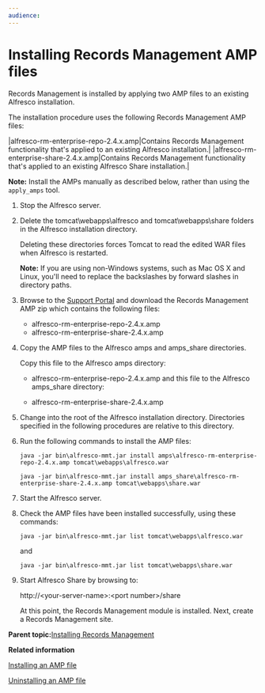 ```yaml
---
audience: 
---
```


# Installing Records Management AMP files

Records Management is installed by applying two AMP files to an existing Alfresco installation.

The installation procedure uses the following Records Management AMP files:

|alfresco-rm-enterprise-repo-2.4.x.amp|Contains Records Management functionality that's applied to an existing Alfresco installation.|
|alfresco-rm-enterprise-share-2.4.x.amp|Contains Records Management functionality that's applied to an existing Alfresco Share installation.|

**Note:** Install the AMPs manually as described below, rather than using the `apply_amps` tool.

1.  Stop the Alfresco server.

2.  Delete the tomcat\\webapps\\alfresco and tomcat\\webapps\\share folders in the Alfresco installation directory.

    Deleting these directories forces Tomcat to read the edited WAR files when Alfresco is restarted.

    **Note:** If you are using non-Windows systems, such as Mac OS X and Linux, you'll need to replace the backslashes by forward slashes in directory paths.

3.  Browse to the [Support Portal](http://support.alfresco.com) and download the Records Management AMP zip which contains the following files:

    -   alfresco-rm-enterprise-repo-2.4.x.amp
    -   alfresco-rm-enterprise-share-2.4.x.amp
4.  Copy the AMP files to the Alfresco amps and amps\_share directories.

    Copy this file to the Alfresco amps directory:

    -   alfresco-rm-enterprise-repo-2.4.x.amp
    and this file to the Alfresco amps\_share directory:

    -   alfresco-rm-enterprise-share-2.4.x.amp
5.  Change into the root of the Alfresco installation directory. Directories specified in the following procedures are relative to this directory.

6.  Run the following commands to install the AMP files:

    ```
    java -jar bin\alfresco-mmt.jar install amps\alfresco-rm-enterprise-repo-2.4.x.amp tomcat\webapps\alfresco.war
    ```

    ```
    java -jar bin\alfresco-mmt.jar install amps_share\alfresco-rm-enterprise-share-2.4.x.amp tomcat\webapps\share.war
    ```

7.  Start the Alfresco server.

8.  Check the AMP files have been installed successfully, using these commands:

    ```
    java -jar bin\alfresco-mmt.jar list tomcat\webapps\alfresco.war
    ```

    and

    ```
    java -jar bin\alfresco-mmt.jar list tomcat\webapps\share.war
    ```

9.  Start Alfresco Share by browsing to:

    http://<your-server-name\>:<port number\>/share

    At this point, the Records Management module is installed. Next, create a Records Management site.


**Parent topic:**[Installing Records Management](../tasks/rm-install-proc.md)

**Related information**  


[Installing an AMP file](http://docs.alfresco.com/tasks/amp-install.html)

[Uninstalling an AMP file](http://docs.alfresco.com/tasks/uninstall-amp.html)

